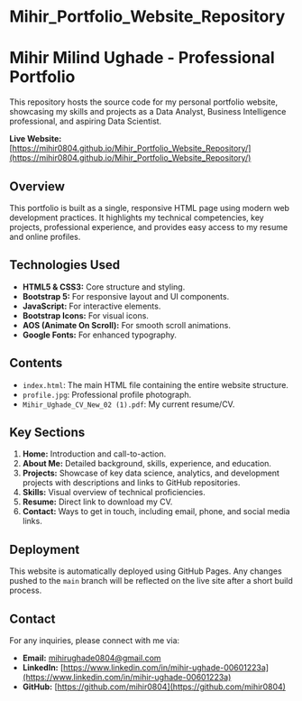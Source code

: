 # Mihir_Portfolio_Website_Repository
# Mihir Milind Ughade - Professional Portfolio

This repository hosts the source code for my personal portfolio website, showcasing my skills and projects as a Data Analyst, Business Intelligence professional, and aspiring Data Scientist.

**Live Website:** [https://mihir0804.github.io/Mihir_Portfolio_Website_Repository/](https://mihir0804.github.io/Mihir_Portfolio_Website_Repository/)

## Overview

This portfolio is built as a single, responsive HTML page using modern web development practices. It highlights my technical competencies, key projects, professional experience, and provides easy access to my resume and online profiles.

## Technologies Used

*   **HTML5 & CSS3:** Core structure and styling.
*   **Bootstrap 5:** For responsive layout and UI components.
*   **JavaScript:** For interactive elements.
*   **Bootstrap Icons:** For visual icons.
*   **AOS (Animate On Scroll):** For smooth scroll animations.
*   **Google Fonts:** For enhanced typography.

## Contents

*   `index.html`: The main HTML file containing the entire website structure.
*   `profile.jpg`: Professional profile photograph.
*   `Mihir_Ughade_CV_New_02 (1).pdf`: My current resume/CV.

## Key Sections

1.  **Home:** Introduction and call-to-action.
2.  **About Me:** Detailed background, skills, experience, and education.
3.  **Projects:** Showcase of key data science, analytics, and development projects with descriptions and links to GitHub repositories.
4.  **Skills:** Visual overview of technical proficiencies.
5.  **Resume:** Direct link to download my CV.
6.  **Contact:** Ways to get in touch, including email, phone, and social media links.

## Deployment

This website is automatically deployed using GitHub Pages. Any changes pushed to the `main` branch will be reflected on the live site after a short build process.

## Contact

For any inquiries, please connect with me via:

*   **Email:** [mihirughade0804@gmail.com](mailto:mihirughade0804@gmail.com)
*   **LinkedIn:** [https://www.linkedin.com/in/mihir-ughade-00601223a](https://www.linkedin.com/in/mihir-ughade-00601223a)
*   **GitHub:** [https://github.com/mihir0804](https://github.com/mihir0804)
